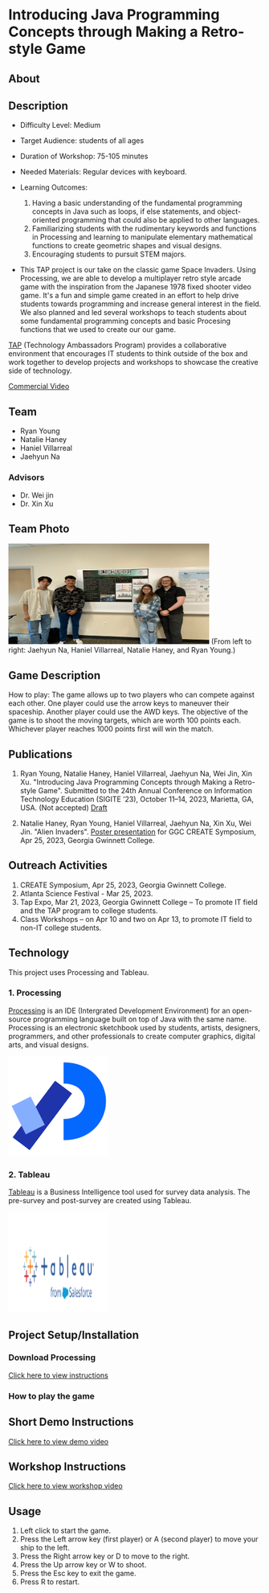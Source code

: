# Introducing Java Programming Concepts through Making a Retro-style Game
## About 
## Description
* Difficulty Level: Medium 
* Target Audience: students of all ages 
* Duration of Workshop: 75-105 minutes 
* Needed Materials: Regular devices with keyboard. 
* Learning Outcomes: 
  1. Having a basic understanding of the fundamental programming concepts in Java such as loops, if else statements, and object-oriented programming that could also be applied to other languages. 
  2. Familiarizing students with the rudimentary keywords and functions in Processing and learning to manipulate elementary mathematical functions to create geometric shapes and visual designs. 
  3. Encouraging students to pursuit STEM majors.

* This TAP project is our take on the classic game Space Invaders. Using Processing, we are able to develop a multiplayer retro style arcade game with the inspiration from the Japanese 1978 fixed shooter video game. It's a fun and simple game created in an effort to help drive students towards programming and increase general interest in the field. We also planned and led several workshops to teach students about some fundamental programming concepts and basic Procesing functions that we used to create our our game. 

[TAP](https://ggc.edu/academics/school-of-science-and-technology/research-internships-service-learning/technology-ambassador-program) (Technology Ambassadors Program) provides a collaborative environment that encourages IT students to think outside of the box and work together to develop projects and workshops to showcase the creative side of technology. 

[Commercial Video](https://github.com/TAP-GGC/AlienInvader2/assets/157164928/26534338-821a-4c27-a53d-0f6e68bb28af)

## Team
* Ryan Young
* Natalie Haney
* Haniel Villarreal
* Jaehyun Na
  
### Advisors
* Dr. Wei jin
* Dr. Xin Xu

## Team Photo

<img src = "Media/Group Photo.png" width="400" height="200">
(From left to right: Jaehyun Na, Haniel Villarreal, Natalie Haney, and Ryan Young.) <br>

## Game Description 
How to play: 
The game allows up to two players who can compete against each other. One player could use the arrow keys to maneuver their spaceship. Another player could use the AWD keys. The objective of the game is to shoot the moving targets, which are worth 100 points each. Whichever player reaches 1000 points first will win the match. 

## Publications 
1. Ryan Young, Natalie Haney, Haniel Villarreal, Jaehyun Na, Wei Jin, Xin Xu. "Introducing Java Programming Concepts through Making a Retro-style Game". Submitted to the 24th Annual Conference on Information Technology Education (SIGITE ’23), October 11–14, 2023, Marietta, GA, USA. (Not accepted)
[Draft](/Documents/publications/Introducing%20Java%20Programming%20Concepts%20through%20Making%20a%20Retro-style%20Game.pdf)

3. Natalie Haney, Ryan Young, Haniel Villarreal, Jaehyun Na, Xin Xu, Wei Jin. "Alien Invaders". [Poster presentation](Documents/publications/STARS_Poster.pdf) for GGC CREATE Symposium, Apr 25, 2023, Georgia Gwinnett College.

## Outreach Activities
1. CREATE Symposium, Apr 25, 2023, Georgia Gwinnett College.
2. Atlanta Science Festival - Mar 25, 2023.
3. Tap Expo, Mar 21, 2023, Georgia Gwinnett College – To promote IT field and the TAP program to college students.
4. Class Workshops – on Apr 10 and two on Apr 13, to promote IT field to non-IT college students.

## Technology
This project uses Processing and Tableau. 
### 1. Processing
[Processing](https://processing.org/) is an IDE (Intergrated Development Environment) for an open-source programming language built on top of Java with the same name. Processing is an electronic sketchbook used by students, artists, designers, programmers, and other professionals to create computer graphics, digital arts, and visual designs. 

<img src = "Media/Processing.png" width="200" height="200">

### 2. Tableau 
[Tableau](https://www.tableau.com/trial/tableau-software?utm_campaign_id=2017049&utm_language=EN&utm_country=USCA&kw=tableau&adgroup=CTX-Brand-Priority-Core-E&adused=ETA&matchtype=e&placement=&d=7013y000000vYhH&cq_cmp=370186750&cq_net=s&cq_plac=&msclkid=26981524b0631c5b97b6717da3aecb8f&gclsrc=ds&gclsrc=ds) is a Business Intelligence tool used for survey data analysis. The pre-survey and post-survey are created using Tableau. 

<img src = "Media/tableau.png" width="200" height="200">

## Project Setup/Installation
### Download Processing
[Click here to view instructions](/Documents/tutorial/How%20to%20download%20Processing.md)
### How to play the game


## Short Demo Instructions
[Click here to view demo video]()

## Workshop Instructions 
[Click here to view workshop video]()

## Usage
1. Left click to start the game. 
2. Press the Left arrow key (first player) or A (second player) to move your ship to the left.
3. Press the Right arrow key or D to move to the right.
4. Press the Up arrow key or W to shoot.
5. Press the Esc key to exit the game.
6. Press R to restart. 
